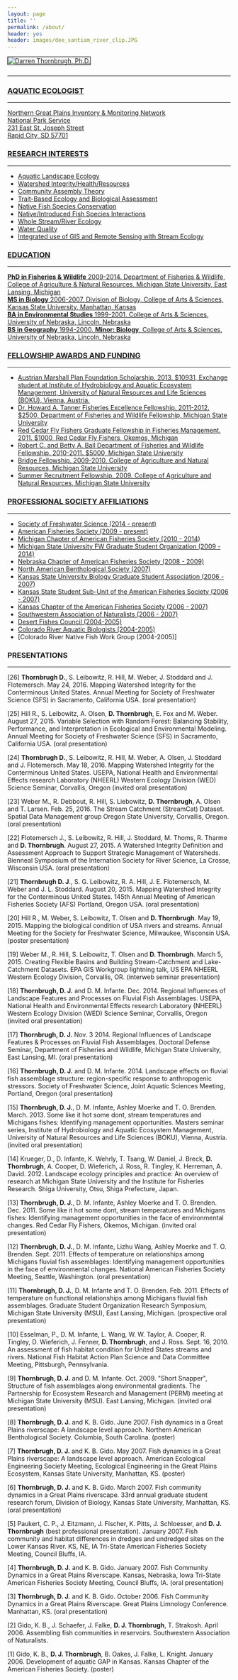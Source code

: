 ```yaml
---
layout: page
title: ''
permalink: /about/
header: yes
header: images/dee_santiam_river_clip.JPG
---
```


<a href="http://dthor.github.io/" title="Darren Thornbrugh, Ph.D."><img class="pure-img" src="/images/dee_santiam_river_1335w.jpg" width="auto" height="auto" style="margin-bottom:10px; border:1px solid #000000;" alt="Darren Thornbrugh, Ph.D.">

***

### AQUATIC ECOLOGIST    

***
                         
Northern Great Plains Inventory & Monitoring Network     
National Park Service     
231 East St. Joseph Street                    
Rapid City, SD 57701   

### RESEARCH INTERESTS
- - - -
-   Aquatic Landscape Ecology
-   Watershed Integrity/Health/Resources
-   Community Assembly Theory
-	Trait-Based Ecology and Biological Assessment
-	Native Fish Species Conservation
-	Native/Introduced Fish Species Interactions
-	Whole Stream/River Ecology
-   Water Quality
-	Integrated use of GIS and Remote Sensing with Stream Ecology

### EDUCATION
***
**PhD in Fisheries & Wildlife** 2009-2014. Department of Fisheries & Wildlife, College of Agriculture & Natural Resources, Michigan State University, East Lansing, Michigan  
**MS in Biology** 2006-2007. Division of Biology, College of Arts & Sciences, Kansas State University, Manhattan, Kansas  
**BA in Environmental Studies** 1999-2001. College of Arts & Sciences, University of Nebraska, Lincoln, Nebraska  
**BS in Geography** 1994-2000. **Minor: Biology**, College of Arts & Sciences, University of Nebraska, Lincoln, Nebraska

### FELLOWSHIP AWARDS AND FUNDING 
***
- 	Austrian Marshall Plan Foundation Scholarship. 2013. $10931, Exchange student at Institute of Hydrobiology and Aquatic Ecosystem Management, University of Natural Resources and Life Sciences (BOKU), Vienna, Austria.
-	Dr. Howard A. Tanner Fisheries Excellence Fellowship. 2011-2012. $2500, Department of Fisheries and Wildlife Fellowship, Michigan State University
-	Red Cedar Fly Fishers Graduate Fellowship in Fisheries Management. 2011. $1000, Red Cedar Fly Fishers, Okemos, Michigan
-	Robert C. and Betty A. Ball Department of Fisheries and Wildlife Fellowship. 2010-2011. $5000, Michigan State University
-	Bridge Fellowship. 2009-2010. College of Agriculture and Natural Resources, Michigan State University
-	Summer Recruitment Fellowship. 2009. College of Agriculture and Natural Resources, Michigan State University

### PROFESSIONAL SOCIETY AFFILIATIONS 
***
-	[Society of Freshwater Science (2014 - present)](https://www.freshwater-science.org/)
-	[American Fisheries Society (2009 - present)](http://fisheries.org/)
-	[Michigan Chapter of American Fisheries Society (2010 - 2014)](http://michigan.fisheries.org/)
-	[Michigan State University FW Graduate Student Organization (2009 - 2014)](http://www.fw.msu.edu/graduate/graduate_student_organization)
-	[Nebraska Chapter of American Fisheries Society (2008 - 2009)](http://www.supergreenme.com/NebraskaChapteroftheAmericanFisheriesSociety)
-	[North American Benthological Society (2007)](https://www.freshwater-science.org/)
-	[Kansas State University Biology Graduate Student Association (2006 - 2007)](https://www.k-state.edu/bgsa/)
-	[Kansas State Student Sub-Unit of the American Fisheries Society (2006 - 2007)](https://www.k-state.edu/ksuafs/)
-	[Kansas Chapter of the American Fisheries Society (2006 - 2007)](http://www.ksfisheries.org/)
-	[Southwestern Association of Naturalists (2006 - 2007)](http://www.biosurvey.ou.edu/swan/)
-	[Desert Fishes Council (2004-2005)](http://www.desertfishes.org/)
-	[Colorado River Aquatic Biologists (2004-2005)](http://www.lcrmscp.gov/crab/crab.html)
-	[Colorado River Native Fish Work Group (2004-2005)]


### PRESENTATIONS 
***
[26] **Thornbrugh D.**, S. Leibowitz, R. Hill, M. Weber, J. Stoddard and J. Flotemersch. May 24, 2016. Mapping Watershed Integrity for the Conterminous United States. Annual Meeting for Society of Freshwater Science (SFS) in Sacramento, California USA. (oral presentation)

[25] Hill R., S. Leibowitz, A. Olsen, **D. Thornbrugh**, E. Fox and M. Weber. August 27, 2015. Variable Selection with Random Forest: Balancing Stability, Performance, and Interpretation in Ecological and Environmental Modeling. Annual Meeting for Society of Freshwater Science (SFS) in Sacramento, California USA. (oral presentation)

[24] **Thornbrugh D.**, S. Leibowitz, R. Hill, M. Weber, A. Olsen, J. Stoddard and J. Flotemersch. May 18, 2016. Mapping Watershed Integrity for the Conterminous United States. USEPA, National Health and Environmental Effects research Laboratory (NHEERL) Western Ecology Division (WED) Science Seminar, Corvallis, Oregon (invited oral presentation)

[23] Weber M., R. Debbout, R. Hill, S. Liebowitz, **D. Thornbrugh**, A. Olsen and T. Larsen. Feb. 25, 2016. The Stream Catchment (StreamCat) Dataset. Spatial Data Management group Oregon State University, Corvallis, Oregon. (oral presentation)

[22] Flotemersch J., S. Leibowitz, R. Hill, J. Stoddard, M. Thoms, R. Tharme and **D. Thornbrugh**. August 27, 2015. A Watershed Integrity Definition and Assessment Approach to Support Strategic Management of Watersheds. Bienneal Symposium of the Internation Society for River Science, La Crosse, Wisconsin USA. (oral presentation)

[21] **Thornbrugh D. J**., S. G. Leibowitz, R. A. Hill, J. E. Flotemersch, M. Weber and J. L. Stoddard. August 20, 2015. Mapping Watershed Integrity for the Conterminous United States. 145th Annual Meeting of American Fisheries Society (AFS) Portland, Oregon USA. (oral presentation)

[20] Hill R., M. Weber, S. Leibowitz, T. Olsen and **D. Thornbrugh**. May 19, 2015. Mapping the biological condition of USA rivers and streams. Annual Meeting for the Society for Freshwater Science, Milwaukee, Wisconsin USA. (poster presentation)

[19] Weber M., R. Hill, S. Leibowitz, T. Olsen and **D. Thornbrugh**. March 5, 2015. Creating Flexible Basins and Building Stream-Catchment and Lake-Catchment Datasets. EPA GIS Workgroup lightning talk, US EPA NHEERL Western Ecology Division, Corvallis, OR. (interweb seminar presentation)

[18] **Thornbrugh, D. J.** and D. M. Infante. Dec. 2014. Regional Influences of Landscape Features and Processes on Fluvial Fish Assemblages. USEPA, National Health and Environmental Effects research Laboratory (NHEERL) Western Ecology Division (WED) Science Seminar, Corvallis, Oregon (invited oral presentation)

[17] **Thornbrugh, D. J.** Nov. 3 2014. Regional Influences of Landscape Features & Processes on Fluvial Fish Assemblages. Doctoral Defense Seminar, Department of Fisheries and Wildlife, Michigan State University, East Lansing, MI. (oral presentation)

[16] **Thornbrugh, D. J.** and D. M. Infante. 2014. Landscape effects on fluvial fish assemblage structure: region-specific response to anthropogenic stressors. Society of Freshwater Science, Joint Aquatic Sciences Meeting, Portland, Oregon (oral presentation)

[15] **Thornbrugh, D. J.**, D. M. Infante, Ashley Moerke and T. O. Brenden. March. 2013. Some like it hot some dont, stream temperatures and Michigans fishes: Identifying management opportunities. Masters seminar series, Institute of Hydrobiology and Aquatic Ecosystem Management, University of Natural Resources and Life Sciences (BOKU), Vienna, Austria. (invited oral presentation)

[14] Krueger, D., D. Infante, K. Wehrly, T. Tsang, W. Daniel, J. Breck, **D. Thornbrugh**, A. Cooper, D. Wieferich, J. Ross, R. Tingley, K. Herreman, A. David. 2012. Landscape ecology principles and practice: An overview of research at Michigan State University and the Institute for Fisheries Research. Shiga University, Otsu, Shiga Prefecture, Japan.

[13] **Thornbrugh, D. J.**, D. M. Infante, Ashley Moerke and T. O. Brenden. Dec. 2011. Some like it hot some dont, stream temperatures and Michigans fishes: Identifying management opportunities in the face of environmental changes. Red Cedar Fly Fishers, Okemos, Michigan. (invited oral presentation)

[12] **Thornbrugh, D. J.**, D. M. Infante, Lizhu Wang, Ashley Moerke and T. O. Brenden. Sept. 2011. Effects of temperature on relationships among Michigans fluvial fish assemblages: Identifying management opportunities in the face of environmental changes. National American Fisheries Society Meeting, Seattle, Washington. (oral presentation)

[11] **Thornbrugh, D. J.**, D. M. Infante and T. O. Brenden. Feb. 2011. Effects of temperature on functional relationships among Michigans fluvial fish assemblages. Graduate Student Organization Research Symposium, Michigan State University (MSU), East Lansing, Michigan. (prospective oral presentation)

[10] Esselman, P., D. M. Infante, L. Wang, W. W. Taylor, A. Cooper, R. Tingley, D. Wieferich, J. Fenner, **D. Thornbrugh**, and J. Ross. Sept. 16, 2010. An assessment of fish habitat condition for United States streams and rivers. National Fish Habitat Action Plan Science and Data Committee Meeting, Pittsburgh, Pennsylvania.

[9] **Thornbrugh, D. J.** and D. M. Infante. Oct. 2009. "Short Snapper", Structure of fish assemblages along environmental gradients. The Partnership for Ecosystem Research and Management (PERM) meeting at Michigan State University (MSU). East Lansing, Michigan. (invited oral presentation)

[8] **Thornbrugh, D. J.** and K. B. Gido. June 2007. Fish dynamics in a Great Plains riverscape: A landscape level approach. Northern American Benthological Society. Columbia, South Carolina. (poster)

[7] **Thornbrugh, D. J.** and K. B. Gido. May 2007. Fish dynamics in a Great Plains riverscape: A landscape level approach. American Ecological Engineering Society Meeting, Ecological Engineering in the Great Plains Ecosystem, Kansas State University, Manhattan, KS. (poster)

[6] **Thornbrugh, D. J.** and K. B. Gido. March 2007. Fish community dynamics in a Great Plains riverscape. 33rd annual graduate student research forum, Division of Biology, Kansas State University, Manhattan, KS. (oral presentation)

[5] Paukert, C. P., J. Eitzmann, J. Fischer, K. Pitts, J. Schloesser, and **D. J. Thornbrugh** (best professional presentation). January 2007. Fish community and habitat differences in dredges and undredged sites on the Lower Kansas River. KS, NE, IA Tri-State American Fisheries Society Meeting, Council Bluffs, IA.

[4] **Thornbrugh, D. J.** and K. B. Gido. January 2007. Fish Community Dynamics in a Great Plains Riverscape. Kansas, Nebraska, Iowa Tri-State American Fisheries Society Meeting, Council Bluffs, IA. (oral presentation)

[3] **Thornbrugh, D. J.** and K. B. Gido. October 2006. Fish Community Dynamics in a Great Plains Riverscape. Great Plains Limnology Conference. Manhattan, KS. (oral presentation)

[2] Gido, K. B., J. Schaefer, J. Falke, **D. J. Thornbrugh**, T. Strakosh. April 2006. Assembling fish communities in reservoirs. Southwestern Association of Naturalists.

[1] Gido, K. B., **D. J. Thornbrugh**, B. Oakes, J. Falke, L. Knight. January 2006. Development of aquatic GAP in Kansas. Kansas Chapter of the American Fisheries Society. (poster)

